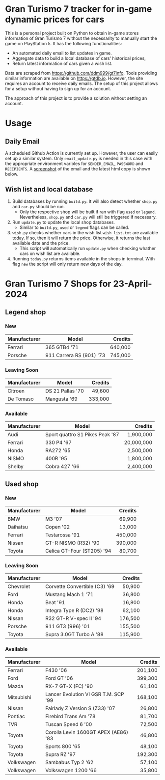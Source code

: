 # Gran Turismo 7 tracker for in-game dynamic prices for cars

This is a personal project built on Python to obtain in-game stores information of Gran Turismo 7 without the necessarity to manually start the game on PlayStation 5. It has the following functionalities:

- An automated daily email to list updates in game.
- Aggregate data to build a local database of cars' historical prices,
- Return latest information of cars given a wish list.

Data are scraped from https://github.com/ddm999/gt7info. Tools providing similar information are available on https://gtdb.io. However, the site requires an account to receive daily emails. The setup of this project allows for a setup without having to sign up for an account.

The approach of this project is to provide a solution without setting an account.

# Usage

## Daily Email

A scheduled Github Action is currently set up. However, the user can easily set up a similar system. Only `email_update.py` is needed in this case with the appropriate environment varibles for `SENDER_EMAIL`, `PASSWORD` and `RECIPIENTS`. A [screenshot](https://raw.githubusercontent.com/marcohoucheng/Gran-Turismo-7-Price-Tracker/main/data/email_screenshot.png) of the email and the latest html copy is shown below.

## Wish list and local database

1. Build databases by running `build.py`. It will also detect whether `shop.py` and `car.py` should be run.
    - Only the respective shop will be built if ran with flag `used` or `legend`. Nevertheless, `shop.py` and `car.py` will still be triggered if necessary.
2. Run `update.py` to update the local shop databases.
    - Similar to `build.py`, `used` or `legend` flags can be called.
3. `wish.py` checks whether cars in the wish list `wish_list.txt` are available today. If so, then it will return the price. Otherwise, it returns the last available date and the price.
    - This script will automatically run `update.py` when checking whather cars on wish list are available.
4. Running `today.py` returns items available in the shops in terminal. With flag `new` the script will only return new days of the day.


# Gran Turismo 7 Shops for 23-April-2024



## Legend shop

### New
 | Manufacturer | Model | Credits |
 | --- | --- | --: |
|Ferrari|365 GTB4 '71|640,000|
|Porsche|911 Carrera RS (901) '73|745,000|

### Leaving Soon
 | Manufacturer | Model | Credits |
 | --- | --- | --: |
|Citroen|DS 21 Pallas '70|49,600|
|De Tomaso|Mangusta '69|333,000|

### Available
 | Manufacturer | Model | Credits |
 | --- | --- | --: |
|Audi|Sport quattro S1 Pikes Peak '87|1,900,000|
|Ferrari|330 P4 '67|20,000,000|
|Honda|RA272 '65|2,500,000|
|NISMO|400R '95|1,800,000|
|Shelby|Cobra 427 '66|2,400,000|


## Used shop

### New
 | Manufacturer | Model | Credits |
 | --- | --- | --: |
|BMW|M3 '07|69,900|
|Daihatsu|Copen '02|13,000|
|Ferrari|Testarossa '91|450,000|
|Nissan|GT-R NISMO (R32) '90|390,000|
|Toyota|Celica GT-Four (ST205) '94|80,700|

### Leaving Soon
 | Manufacturer | Model | Credits |
 | --- | --- | --: |
|Chevrolet|Corvette Convertible (C3) '69|50,900|
|Ford|Mustang Mach 1 '71|36,800|
|Honda|Beat '91|16,800|
|Honda|Integra Type R (DC2) '98|62,100|
|Nissan|R32 GT-R V-spec II '94|176,500|
|Porsche|911 GT3 (996) '01|155,500|
|Toyota|Supra 3.0GT Turbo A '88|115,900|

### Available
 | Manufacturer | Model | Credits |
 | --- | --- | --: |
|Ferrari|F430 '06|201,100|
|Ford|Ford GT '06|399,300|
|Mazda|RX-7 GT-X (FC) '90|61,100|
|Mitsubishi|Lancer Evolution VI GSR T.M. SCP '99|168,100|
|Nissan|Fairlady Z Version S (Z33) '07|26,800|
|Pontiac|Firebird Trans Am '78|81,700|
|TVR|Tuscan Speed 6 '00|72,500|
|Toyota|Corolla Levin 1600GT APEX (AE86) '83|46,800|
|Toyota|Sports 800 '65|48,100|
|Toyota|Supra RZ '97|192,300|
|Volkswagen|Sambabus Typ 2 '62|57,100|
|Volkswagen|Volkswagen 1200 '66|35,800|
